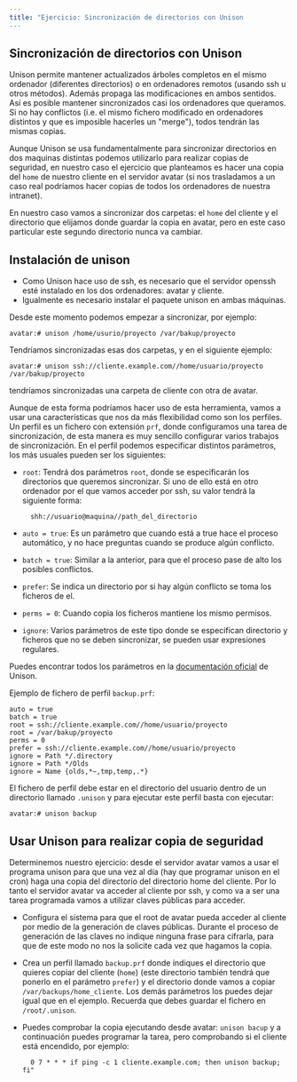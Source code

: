 ```yaml
---
title: "Ejercicio: Sincronización de directorios con Unison
---
```


## Sincronización de directorios con Unison
  
Unison permite mantener actualizados árboles completos en el mismo ordenador (diferentes directorios) o en ordenadores remotos (usando ssh u otros métodos). Además propaga las modificaciones en ambos sentidos. Así es posible mantener sincronizados casi los ordenadores que queramos. Si no hay conflictos (i.e. el mismo fichero modificado en ordenadores distintos y que es imposible hacerles un "merge"), todos tendrán las mismas copias.  
  
Aunque Unison se usa fundamentalmente para sincronizar directorios en dos maquinas distintas podemos utilizarlo para realizar copias de seguridad, en nuestro caso el ejercicio que planteamos es hacer una copia del `home` de nuestro cliente en el servidor avatar (si nos trasladamos a un caso real podríamos hacer copias de todos los ordenadores de nuestra intranet).  
  
En nuestro caso vamos a sincronizar dos carpetas: el `home` del cliente y el directorio que elijamos donde guardar la copia en avatar, pero en este caso particular este segundo directorio nunca va cambiar.  
  
## Instalación de unison

* Como Unison hace uso de ssh, es necesario que el servidor openssh esté instalado en los dos ordenadores: avatar y cliente.  
* Igualmente es necesario instalar el paquete unison en ambas máquinas.  
  
Desde este momento podemos empezar a sincronizar, por ejemplo:  
  
    avatar:# unison /home/usurio/proyecto /var/bakup/proyecto
  
Tendríamos sincronizadas esas dos carpetas, y en el siguiente ejemplo:  

    avatar:# unison ssh://cliente.example.com//home/usuario/proyecto /var/bakup/proyecto
  
tendríamos sincronizadas una carpeta de cliente con otra de avatar.  
  
Aunque de esta forma podríamos hacer uso de esta herramienta, vamos a usar una características que nos da más flexibilidad como son los perfiles. Un perfil es un fichero con extensión `prf`, donde configuramos una tarea de sincronización, de esta manera es muy sencillo configurar varios trabajos de sincronización. En el perfil podemos especificar distintos parámetros, los más usuales pueden ser los siguientes:  

* `root`: Tendrá dos parámetros `root`, donde se especificarán los directorios que queremos sincronizar. Si uno de ello está en otro ordenador por el que vamos acceder por ssh, su valor tendrá la siguiente forma: 

        shh://usuario@maquina//path_del_directorio

* `auto = true`: Es un parámetro que cuando está a true hace el proceso automático, y no hace preguntas cuando se produce algún conflicto.
* `batch = true`: Similar a la anterior, para que el proceso pase de alto los posibles conflictos.
* `prefer`: Se indica un directorio por si hay algún conflicto se toma los ficheros de el.
* `perms = 0`: Cuando copia los ficheros mantiene los mismo permisos.
* `ignore`: Varios parámetros de este tipo donde se especifican directorio y ficheros que no se deben sincronizar, se pueden usar expresiones regulares.

Puedes encontrar todos los parámetros en la [documentación oficial](http://www.cis.upenn.edu/%7Ebcpierce/unison/download/releases/stable/unison-manual.html) de Unison.  
  
Ejemplo de fichero de perfil `backup.prf`:  

    auto = true
    batch = true
    root = ssh://cliente.example.com//home/usuario/proyecto
    root = /var/bakup/proyecto
    perms = 0
    prefer = ssh://cliente.example.com//home/usuario/proyecto
    ignore = Path */.directory
    ignore = Path */Olds
    ignore = Name {olds,*~,tmp,temp,.*} 

El fichero de perfil debe estar en el directorio del usuario dentro de un directorio llamado `.unison` y para ejecutar este perfil basta con ejecutar:  
  
    avatar:# unison backup

## Usar Unison para realizar copia de seguridad

Determinemos nuestro ejercicio: desde el servidor avatar vamos a usar el programa unison para que una vez al día (hay que programar unison en el cron) haga una copia del directorio del directorio home del cliente. Por lo tanto el servidor avatar va acceder al cliente por ssh, y como va a ser una tarea programada vamos a utilizar claves públicas para acceder.  
  
* Configura el sistema para que el root de avatar pueda acceder al cliente por medio de la generación de claves públicas. Durante el proceso de generación de las claves no indique ninguna frase para cifrarla, para que de este modo no nos la solicite cada vez que hagamos la copia.  
* Crea un perfil llamado `backup.prf` donde indiques el directorio que quieres copiar del cliente (`home`) (este directorio también tendrá que ponerlo en el parámetro `prefer`) y el directorio donde vamos a copiar `/var/backups/home_cliente`. Los demás parámetros los puedes dejar igual que en el ejemplo. Recuerda que debes guardar el fichero en `/root/.unison`.  
* Puedes comprobar la copia ejecutando desde avatar: `unison bacup` y a continuación puedes programar la tarea, pero comprobando si el cliente está encendido, por ejemplo:  

        0 7 * * * if ping -c 1 cliente.example.com; then unison backup; fi"